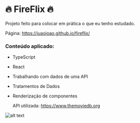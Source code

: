 # 🔥 FireFlix 🔥
Projeto feito para colocar em prática o que eu tenho estudado.

Página: https://juaojoao.github.io/fireflix/
### Conteúdo aplicado:
- TypeScript
- React
- Trabalhando com dados de uma API
- Tratamentos de Dados
- Renderização de componentes

  API utilizada: https://www.themoviedb.org
  
![alt text](https://1.bp.blogspot.com/--vLmFcgNEBY/YLzAIUOYFBI/AAAAAAAALA0/knURm7dhdhkcW84kZDxGYlNSBWTPfT1DwCNcBGAsYHQ/w400-h100/ddufkeh-8493ecbd-cbfc-4249-a069-2edd1ae790a5.gif)
